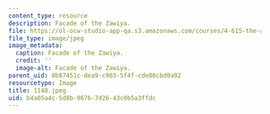 ```yaml
---
content_type: resource
description: Facade of the Zawiya.
file: https://ol-ocw-studio-app-qa.s3.amazonaws.com/courses/4-615-the-architecture-of-cairo-spring-2002/b4a05a4c5d8b96767d2643c0b5a3ffdc_1140.jpeg
file_type: image/jpeg
image_metadata:
  caption: Facade of the Zawiya.
  credit: ''
  image-alt: Facade of the Zawiya.
parent_uid: 0b87451c-dea9-c903-5f4f-cde08cbd0a92
resourcetype: Image
title: 1140.jpeg
uid: b4a05a4c-5d8b-9676-7d26-43c0b5a3ffdc
---
```

